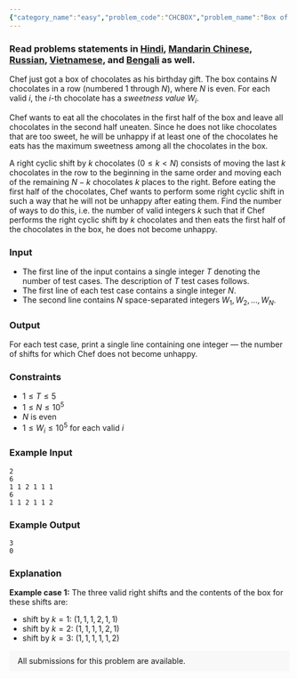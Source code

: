 ```yaml
---
{"category_name":"easy","problem_code":"CHCBOX","problem_name":"Box of Chocolates","problemComponents":{"constraints":"","constraintsState":false,"subtasks":"","subtasksState":false,"inputFormat":"","inputFormatState":false,"outputFormat":"","outputFormatState":false,"sampleTestCases":{"0":{"id":1,"input":"2\r\n6\r\n1 1 2 1 1 1\r\n6\r\n1 1 2 1 1 2","output":"3\r\n0","explanation":"**Example case 1:** The three valid right shifts and the contents of the box for these shifts are:\r\n- shift by $k = 1$: $(1, 1, 1, 2, 1, 1)$\r\n- shift by $k = 2$: $(1, 1, 1, 1, 2, 1)$\r\n- shift by $k = 3$: $(1, 1, 1, 1, 1, 2)$","isDeleted":false}}},"video_editorial_url":"","languages_supported":{"0":"CPP14","1":"C","2":"JAVA","3":"PYTH 3.6","4":"CPP17","5":"PYTH","6":"PYP3","7":"CS2","8":"ADA","9":"PYPY","10":"TEXT","11":"PAS fpc","12":"NODEJS","13":"RUBY","14":"PHP","15":"GO","16":"HASK","17":"TCL","18":"PERL","19":"SCALA","20":"LUA","21":"kotlin","22":"BASH","23":"JS","24":"LISP sbcl","25":"rust","26":"PAS gpc","27":"BF","28":"CLOJ","29":"R","30":"D","31":"CAML","32":"FORT","33":"ASM","34":"swift","35":"FS","36":"WSPC","37":"LISP clisp","38":"SQL","39":"SCM guile","40":"PERL6","41":"ERL","42":"CLPS","43":"ICK","44":"NICE","45":"PRLG","46":"ICON","47":"COB","48":"SCM chicken","49":"PIKE","50":"SCM qobi","51":"ST","52":"NEM"},"max_timelimit":1,"source_sizelimit":50000,"problem_author":"imanik","problem_tester":null,"date_added":"13-03-2020","tags":{"0":"ad","1":"cook116","2":"imanik","3":"simple","4":"tmwilliamlin"},"problem_difficulty_level":"Simple","best_tag":"Ad Hoc","editorial_url":"https://discuss.codechef.com/problems/CHCBOX","time":{"view_start_date":1584901802,"submit_start_date":1584901802,"visible_start_date":1584901802,"end_date":1735669800},"is_direct_submittable":false,"problemDiscussURL":"https://discuss.codechef.com/search?q=CHCBOX","is_proctored":false,"visitedContests":{},"layout":"problem"}
---
```

### Read problems statements in [Hindi](https://www.codechef.com/download/translated/COOK116/hindi/CHCBOX.pdf), [Mandarin Chinese](https://www.codechef.com/download/translated/COOK116/mandarin/CHCBOX.pdf), [Russian](https://www.codechef.com/download/translated/COOK116/russian/CHCBOX.pdf), [Vietnamese](https://www.codechef.com/download/translated/COOK116/vietnamese/CHCBOX.pdf), and [Bengali](https://www.codechef.com/download/translated/COOK116/bengali/CHCBOX.pdf) as well.

Chef just got a box of chocolates as his birthday gift. The box contains $N$ chocolates in a row (numbered $1$ through $N$), where $N$ is even. For each valid $i$, the $i$-th chocolate has a *sweetness value* $W_i$.

Chef wants to eat all the chocolates in the first half of the box and leave all chocolates in the second half uneaten. Since he does not like chocolates that are too sweet, he will be unhappy if at least one of the chocolates he eats has the maximum sweetness among all the chocolates in the box.

A right cyclic shift by $k$ chocolates ($0 \le k \lt N$) consists of moving the last $k$ chocolates in the row to the beginning in the same order and moving each of the remaining $N-k$ chocolates $k$ places to the right. Before eating the first half of the chocolates, Chef wants to perform some right cyclic shift in such a way that he will not be unhappy after eating them. Find the number of ways to do this, i.e. the number of valid integers $k$ such that if Chef performs the right cyclic shift by $k$ chocolates and then eats the first half of the chocolates in the box, he does not become unhappy.

### Input
- The first line of the input contains a single integer $T$ denoting the number of test cases. The description of $T$ test cases follows.
- The first line of each test case contains a single integer $N$.
- The second line contains $N$ space-separated integers $W_1, W_2, \ldots, W_N$.

### Output
For each test case, print a single line containing one integer ― the number of shifts for which Chef does not become unhappy.

### Constraints
- $1 \le T \le 5$
- $1 \le N \le 10^5$
- $N$ is even
- $1 \le W_i \le 10^5$ for each valid $i$

### Example Input
```
2
6
1 1 2 1 1 1
6
1 1 2 1 1 2
```

### Example Output
```
3
0
```

### Explanation
**Example case 1:** The three valid right shifts and the contents of the box for these shifts are:
- shift by $k = 1$: $(1, 1, 1, 2, 1, 1)$
- shift by $k = 2$: $(1, 1, 1, 1, 2, 1)$
- shift by $k = 3$: $(1, 1, 1, 1, 1, 2)$

<aside style='background: #f8f8f8;padding: 10px 15px;'><div>All submissions for this problem are available.</div></aside>